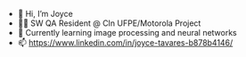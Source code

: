 - 👋 Hi, I’m Joyce
- 👩‍💻 SW QA Resident @ CIn UFPE/Motorola Project
- 🌱 Currently learning image processing and neural networks
- 📫 https://www.linkedin.com/in/joyce-tavares-b878b4146/

<!---
joycetalmeida/joycetalmeida is a ✨ special ✨ repository because its `README.md` (this file) appears on your GitHub profile.
You can click the Preview link to take a look at your changes.
--->
